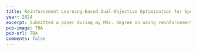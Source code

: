 ```yaml
---
title: Reinforcement Learning-Based Dual-Objective Optimization for Spectral Efficiency and Mobility Management in Cellular Networks
year: 2024
excerpt: Submitted a paper during my MSc. degree on using reinforcement learning to optimize spectral efficiency and minimize handover rate achieving 20% increase in spectral efficiency and 10% reduction in handover rate. I will add a link to the paper once accepted and presented.
pub-image: TBA
pub-url: TBA
comments: false
---
```


